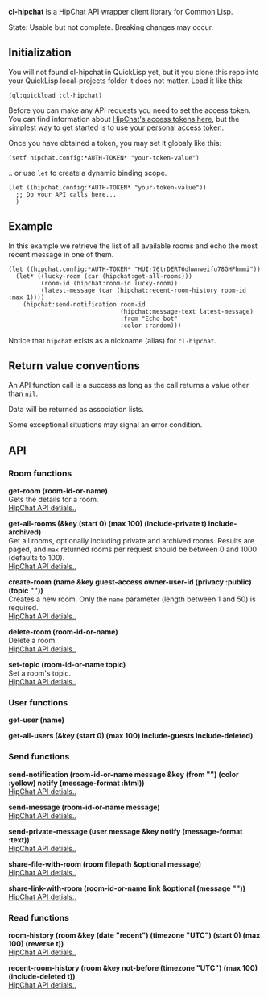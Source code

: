 **cl-hipchat** is a HipChat API wrapper client library for Common Lisp.

State: Usable but not complete. Breaking changes may occur.

## Initialization

You will not found cl-hipchat in QuickLisp yet, but it you clone this repo into your QuickLisp local-projects folder it does not matter. Load it like this:

```
(ql:quickload :cl-hipchat)
```

Before you can make any API requests you need to set the access token. You can find information about [HipChat's access tokens here](https://developer.atlassian.com/hipchat/guide/hipchat-rest-api/api-access-tokens), but the simplest way to get started is to use your [personal access token](https://www.hipchat.com/account/api).

Once you have obtained a token, you may set it globaly like this:

```
(setf hipchat.config:*AUTH-TOKEN* "your-token-value")
```

.. or use `let` to create a dynamic binding scope.

```
(let ((hipchat.config:*AUTH-TOKEN* "your-token-value"))
  ;; Do your API calls here...
  )
```

## Example

In this example we retrieve the list of all available rooms and echo the most recent message in one of them.

```
(let ((hipchat.config:*AUTH-TOKEN* "HUIr76trDERT6dhwnweifu78GHFhmmi"))
  (let* ((lucky-room (car (hipchat:get-all-rooms)))
         (room-id (hipchat:room-id lucky-room))
         (latest-message (car (hipchat:recent-room-history room-id :max 1))))
    (hipchat:send-notification room-id 
                               (hipchat:message-text latest-message) 
                               :from "Echo bot" 
                               :color :random)))
``` 
Notice that `hipchat` exists as a nickname (alias) for `cl-hipchat`.

## Return value conventions

An API function call is a success as long as the call returns a value other than `nil`.

Data will be returned as association lists.

Some exceptional situations may signal an error condition.

## API

### Room functions

**get-room (room-id-or-name)**<br>
Gets the details for a room. <br>
[HipChat API detials..](https://www.hipchat.com/docs/apiv2/method/get_room)

**get-all-rooms (&key (start 0) (max 100) (include-private t) include-archived)**<br>
Get all rooms, optionally including private and archived rooms. Results are paged, and `max` returned rooms per request should be between 0 and 1000 (defaults to 100). <br>
[HipChat API detials..](https://www.hipchat.com/docs/apiv2/method/get_all_rooms)

**create-room (name &key guest-access owner-user-id (privacy :public) (topic ""))**<br>
Creates a new room. Only the `name` parameter (length between 1 and 50) is required. <br>
[HipChat API detials..](https://www.hipchat.com/docs/apiv2/method/create_room)

**delete-room (room-id-or-name)**<br>
Delete a room. <br>
[HipChat API detials..](https://www.hipchat.com/docs/apiv2/method/delete_room)

**set-topic (room-id-or-name topic)**<br>
Set a room's topic. <br>
[HipChat API detials..](https://www.hipchat.com/docs/apiv2/method/set_topic)

### User functions

**get-user (name)**

**get-all-users (&key (start 0) (max 100) include-guests include-deleted)**

### Send functions

**send-notification (room-id-or-name message &key (from "") (color :yellow) notify (message-format :html))**<br>
[HipChat API detials..](https://www.hipchat.com/docs/apiv2/method/send_room_notification)

**send-message (room-id-or-name message)**<br>
[HipChat API detials..](https://www.hipchat.com/docs/apiv2/method/send_message)

**send-private-message (user message &key notify (message-format :text))**<br>
[HipChat API detials..](https://www.hipchat.com/docs/apiv2/method/private_message_user)

**share-file-with-room (room filepath &optional message)**<br>
[HipChat API detials..](https://www.hipchat.com/docs/apiv2/method/share_file_with_room)

**share-link-with-room (room-id-or-name link &optional (message ""))**<br>
[HipChat API detials..](https://www.hipchat.com/docs/apiv2/method/share_link_with_room)

### Read functions

**room-history (room &key (date "recent") (timezone "UTC") (start 0) (max 100) (reverse t))**<br>
[HipChat API detials..](https://www.hipchat.com/docs/apiv2/method/view_room_history)

**recent-room-history (room &key not-before (timezone "UTC") (max 100) (include-deleted t))**<br>
[HipChat API detials..](https://www.hipchat.com/docs/apiv2/method/view_recent_room_history)